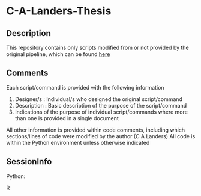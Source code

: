# C-A-Landers-Thesis

## Description

This repository contains only scripts modified from or not provided by the original pipeline, which can be found [here](https://github.com/CGSbioinfo/RNASeq_pipeline) 

## Comments

Each script/command is provided with the following information
1. Designer/s : Individual/s who designed the original script/command
2. Description : Basic description of the purpose of the script/command
3. Indications of the purpose of individual script/commands where more than one is provided in a single document

All other information is provided within code comments, including which sections/lines of code were modified by the author \(C A Landers\)
All code is within the Python environment unless otherwise indicated


## SessionInfo

Python:

R
```R

```


